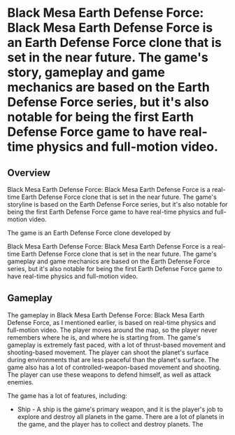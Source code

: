 # Black Mesa Earth Defense Force: Black Mesa Earth Defense Force is an Earth Defense Force clone that is set in the near future. The game's story, gameplay and game mechanics are based on the Earth Defense Force series, but it's also notable for being the first Earth Defense Force game to have real-time physics and full-motion video.

## Overview

Black Mesa Earth Defense Force: Black Mesa Earth Defense Force is a real-time Earth Defense Force clone that is set in the near future. The game's storyline is based on the Earth Defense Force series, but it's also notable for being the first Earth Defense Force game to have real-time physics and full-motion video.

The game is an Earth Defense Force clone developed by                                                                  
  
   Black Mesa Earth Defense Force: Black Mesa Earth Defense Force is a real-time Earth Defense Force clone that is set in the near future. The game's gameplay and game mechanics are based on the Earth Defense Force series, but it's also notable for being the first Earth Defense Force game to have real-time physics and full-motion video.

## Gameplay

The gameplay in Black Mesa Earth Defense Force: Black Mesa Earth Defense Force, as I mentioned earlier, is based on real-time physics and full-motion video. The player moves around the map, so the player never remembers where he is, and where he is starting from. The game's gameplay is extremely fast paced, with a lot of thrust-based movement and shooting-based movement. The player can shoot the planet's surface during environments that are less peaceful than the planet's surface. The game also has a lot of controlled-weapon-based movement and shooting. The player can use these weapons to defend himself, as well as attack enemies.

The game has a lot of features, including:

*   Ship -    A ship is the game's primary weapon, and it is the player's job to explore and destroy all planets in the game. There are a lot of planets in the game, and the player has to collect and destroy planets. The